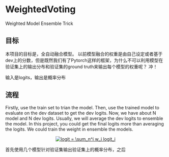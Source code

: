 # WeightedVoting
Weighted Model Ensemble Trick

## 目标

本项目的目标是，全自动融合模型。 以前模型融合的权重是由自己设定或者基于dev上的分数，但是既然我们有了Pytorch这样的框架，为什么不可以利用模型在验证集上的输出分布和验证集的ground truth来输出每个模型的权重呢？ 冲！


输入是logits，输出是概率分布


## 流程

Firstly, use the train set to trian the model. Then, use the trained model to evaluate on the dev dataset to get the dev logits. Now, we have about N model and N dev logits. Usually, we will average the dev logits to ensemble the model. In this project, you could get the final logits more than averaging the logits. We could train the weight in ensemble the models.

<center>
<a href="https://www.codecogs.com/eqnedit.php?latex=logit&space;=&space;\sum_n^i&space;w_i&space;logit_i" target="_blank"><img src="https://latex.codecogs.com/gif.latex?logit&space;=&space;\sum_n^i&space;w_i&space;logit_i" title="logit = \sum_n^i w_i logit_i" /></a>
</center>

首先使用几个模型针对验证集输出验证集上的概率分布，之后
